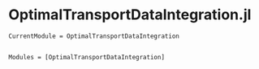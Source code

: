 # OptimalTransportDataIntegration.jl

```@meta
CurrentModule = OptimalTransportDataIntegration
```

```@index
```

```@autodocs
Modules = [OptimalTransportDataIntegration]
```
